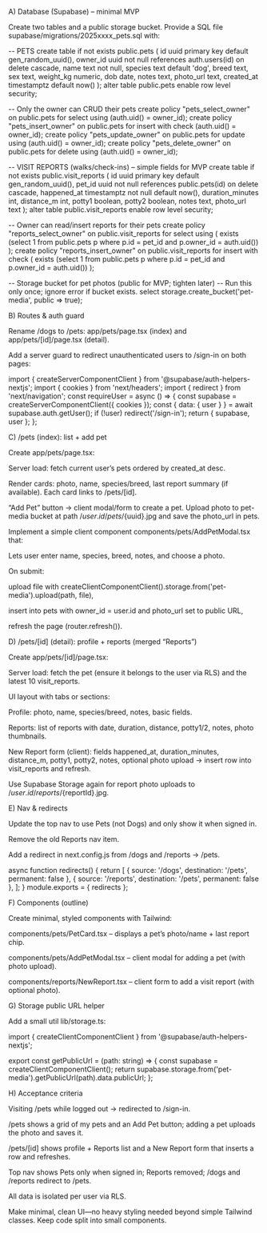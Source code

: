 A) Database (Supabase) – minimal MVP

Create two tables and a public storage bucket. Provide a SQL file supabase/migrations/2025xxxx_pets.sql with:

-- PETS
create table if not exists public.pets (
  id uuid primary key default gen_random_uuid(),
  owner_id uuid not null references auth.users(id) on delete cascade,
  name text not null,
  species text default 'dog',
  breed text,
  sex text,
  weight_kg numeric,
  dob date,
  notes text,
  photo_url text,
  created_at timestamptz default now()
);
alter table public.pets enable row level security;

-- Only the owner can CRUD their pets
create policy "pets_select_owner" on public.pets
  for select using (auth.uid() = owner_id);
create policy "pets_insert_owner" on public.pets
  for insert with check (auth.uid() = owner_id);
create policy "pets_update_owner" on public.pets
  for update using (auth.uid() = owner_id);
create policy "pets_delete_owner" on public.pets
  for delete using (auth.uid() = owner_id);

-- VISIT REPORTS (walks/check-ins) – simple fields for MVP
create table if not exists public.visit_reports (
  id uuid primary key default gen_random_uuid(),
  pet_id uuid not null references public.pets(id) on delete cascade,
  happened_at timestamptz not null default now(),
  duration_minutes int,
  distance_m int,
  potty1 boolean,
  potty2 boolean,
  notes text,
  photo_url text
);
alter table public.visit_reports enable row level security;

-- Owner can read/insert reports for their pets
create policy "reports_select_owner" on public.visit_reports
  for select using (
    exists (select 1 from public.pets p where p.id = pet_id and p.owner_id = auth.uid())
  );
create policy "reports_insert_owner" on public.visit_reports
  for insert with check (
    exists (select 1 from public.pets p where p.id = pet_id and p.owner_id = auth.uid())
  );

-- Storage bucket for pet photos (public for MVP; tighten later)
-- Run this only once; ignore error if bucket exists.
select storage.create_bucket('pet-media', public => true);

B) Routes & auth guard

Rename /dogs to /pets: app/pets/page.tsx (index) and app/pets/[id]/page.tsx (detail).

Add a server guard to redirect unauthenticated users to /sign-in on both pages:

import { createServerComponentClient } from '@supabase/auth-helpers-nextjs';
import { cookies } from 'next/headers';
import { redirect } from 'next/navigation';
const requireUser = async () => {
  const supabase = createServerComponentClient({ cookies });
  const { data: { user } } = await supabase.auth.getUser();
  if (!user) redirect('/sign-in');
  return { supabase, user };
};

C) /pets (index): list + add pet

Create app/pets/page.tsx:

Server load: fetch current user’s pets ordered by created_at desc.

Render cards: photo, name, species/breed, last report summary (if available). Each card links to /pets/[id].

“Add Pet” button → client modal/form to create a pet. Upload photo to pet-media bucket at path /${user.id}/pets/${uuid}.jpg and save the photo_url in pets.

Implement a simple client component components/pets/AddPetModal.tsx that:

Lets user enter name, species, breed, notes, and choose a photo.

On submit:

upload file with createClientComponentClient().storage.from('pet-media').upload(path, file),

insert into pets with owner_id = user.id and photo_url set to public URL,

refresh the page (router.refresh()).

D) /pets/[id] (detail): profile + reports (merged “Reports”)

Create app/pets/[id]/page.tsx:

Server load: fetch the pet (ensure it belongs to the user via RLS) and the latest 10 visit_reports.

UI layout with tabs or sections:

Profile: photo, name, species/breed, notes, basic fields.

Reports: list of reports with date, duration, distance, potty1/2, notes, photo thumbnails.

New Report form (client): fields happened_at, duration_minutes, distance_m, potty1, potty2, notes, optional photo upload → insert row into visit_reports and refresh.

Use Supabase Storage again for report photo uploads to /${user.id}/reports/${reportId}.jpg.

E) Nav & redirects

Update the top nav to use Pets (not Dogs) and only show it when signed in.

Remove the old Reports nav item.

Add a redirect in next.config.js from /dogs and /reports → /pets.

async function redirects() {
  return [
    { source: '/dogs', destination: '/pets', permanent: false },
    { source: '/reports', destination: '/pets', permanent: false },
  ];
}
module.exports = { redirects };

F) Components (outline)

Create minimal, styled components with Tailwind:

components/pets/PetCard.tsx – displays a pet’s photo/name + last report chip.

components/pets/AddPetModal.tsx – client modal for adding a pet (with photo upload).

components/reports/NewReport.tsx – client form to add a visit report (with optional photo).

G) Storage public URL helper

Add a small util lib/storage.ts:

import { createClientComponentClient } from '@supabase/auth-helpers-nextjs';

export const getPublicUrl = (path: string) => {
  const supabase = createClientComponentClient();
  return supabase.storage.from('pet-media').getPublicUrl(path).data.publicUrl;
};

H) Acceptance criteria

Visiting /pets while logged out → redirected to /sign-in.

/pets shows a grid of my pets and an Add Pet button; adding a pet uploads the photo and saves it.

/pets/[id] shows profile + Reports list and a New Report form that inserts a row and refreshes.

Top nav shows Pets only when signed in; Reports removed; /dogs and /reports redirect to /pets.

All data is isolated per user via RLS.

Make minimal, clean UI—no heavy styling needed beyond simple Tailwind classes. Keep code split into small components.